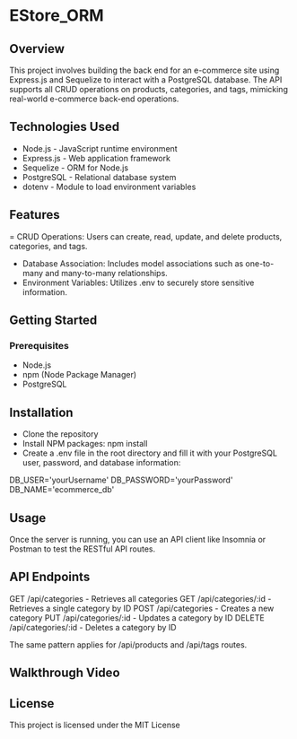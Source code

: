 # EStore_ORM
## Overview
This project involves building the back end for an e-commerce site using Express.js and Sequelize to interact with a PostgreSQL database. The API supports all CRUD operations on products, categories, and tags, mimicking real-world e-commerce back-end operations.

## Technologies Used
- Node.js - JavaScript runtime environment
- Express.js - Web application framework
- Sequelize - ORM for Node.js
- PostgreSQL - Relational database system
- dotenv - Module to load environment variables
## Features
= CRUD Operations: Users can create, read, update, and delete products, categories, and tags.
- Database Association: Includes model associations such as one-to-many and many-to-many relationships.
- Environment Variables: Utilizes .env to securely store sensitive information.
## Getting Started
### Prerequisites
- Node.js
- npm (Node Package Manager)
- PostgreSQL
## Installation
- Clone the repository
- Install NPM packages: npm install
- Create a .env file in the root directory and fill it with your PostgreSQL user, password, and database information:
  
DB_USER='yourUsername'
DB_PASSWORD='yourPassword'
DB_NAME='ecommerce_db'

## Usage
Once the server is running, you can use an API client like Insomnia or Postman to test the RESTful API routes.

## API Endpoints
GET /api/categories - Retrieves all categories
GET /api/categories/:id - Retrieves a single category by ID
POST /api/categories - Creates a new category
PUT /api/categories/:id - Updates a category by ID
DELETE /api/categories/:id - Deletes a category by ID

The same pattern applies for /api/products and /api/tags routes.

## Walkthrough Video

## License
This project is licensed under the MIT License
